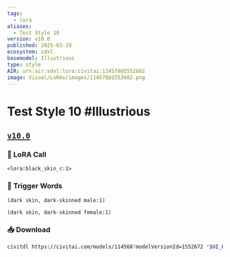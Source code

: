 ```yaml
---
tags:
  - lora
aliases:
  - Test Style 10
version: v10.0
published: 2025-03-19
ecosystem: sdxl
basemodel: Illustrious
type: style
AIR: urn:air:sdxl:lora:civitai:114578@1552682
image: Visual/LoRAs/images/114578@1552682.png
---
```


# Test Style 10 #Illustrious

## [`v10.0`][v10.0]

### 🧩 LoRA Call

```
<lora:black_skin_c:1>
```

### 🔑 Trigger Words

```
(dark skin, dark-skinned male:1)
```

```
(dark skin, dark-skinned female:1)
```

### 📥 Download

```bash
civitdl https://civitai.com/models/114568?modelVersionId=1552672 "$UI_HOME"/models/Lora
```

[v10.0]:https://civitai.com/models/114568?modelVersionId=1552672
